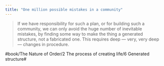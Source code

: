 ```yaml
---
title: "One million possible mistakes in a community"
---
```


> If we have responsibility for such a plan, or for building such a community, we can only avoid the huge number of inevitable mistakes, by finding some way to make the thing a generated structure, not a fabricated one. This requires deep — very, very deep — changes in procedure.  

#book/The Nature of Order/2 The process of creating life/6 Generated structure#